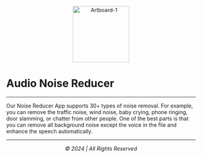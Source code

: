 <p align="center"><img src="https://i.ibb.co/4dKHZxn/icon.png" alt="Artboard-1" width="150px" border="0"></a></p>

# Audio Noise Reducer

---

Our Noise Reducer App supports 30+ types of noise removal. For example, you can remove the traffic noise, wind noise, baby crying, phone ringing, door slamming, or chatter from other people. One of the best parts is that you can remove all background noise except the voice in the file and enhance the speech automatically.

---

<p align="center"><em>&copy; 2024 | All Rights Reserved </em></p>
